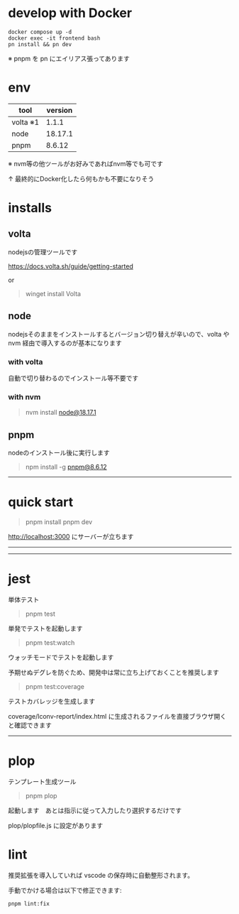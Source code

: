# develop with Docker

```
docker compose up -d
docker exec -it frontend bash
pn install && pn dev
```

※ pnpm を pn にエイリアス張ってあります

# env

| tool     | version |
| -------- | ------- |
| volta ※1 | 1.1.1   |
| node     | 18.17.1 |
| pnpm     | 8.6.12  |

※ nvm等の他ツールがお好みであればnvm等でも可です

↑ 最終的にDocker化したら何もかも不要になりそう

# installs

## volta

nodejsの管理ツールです

https://docs.volta.sh/guide/getting-started

or

> winget install Volta

## node

nodejsそのままをインストールするとバージョン切り替えが辛いので、volta や nvm 経由で導入するのが基本になります

### with volta

自動で切り替わるのでインストール等不要です

### with nvm

> nvm install node@18.17.1

## pnpm

nodeのインストール後に実行します

> npm install -g pnpm@8.6.12

---

# quick start

> pnpm install
> pnpm dev

[http://localhost:3000](http://localhost:3000) にサーバーが立ちます

---

---

# jest

単体テスト

> pnpm test

単発でテストを起動します

> pnpm test:watch

ウォッチモードでテストを起動します

予期せぬデグレを防ぐため、開発中は常に立ち上げておくことを推奨します

> pnpm test:coverage

テストカバレッジを生成します

coverage/lconv-report/index.html に生成されるファイルを直接ブラウザ開くと確認できます

---

# plop

テンプレート生成ツール

> pnpm plop

起動します　あとは指示に従って入力したり選択するだけです

plop/plopfile.js に設定があります

# lint

推奨拡張を導入していれば vscode の保存時に自動整形されます。

手動でかける場合は以下で修正できます:

```
pnpm lint:fix
```
